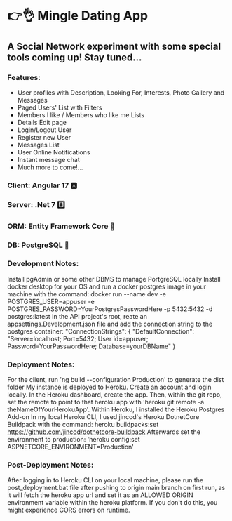 # 👉👌 Mingle Dating App

## A Social Network experiment with some special tools coming up! Stay tuned...

### Features: 
- User profiles with Description, Looking For, Interests, Photo Gallery and Messages
- Paged Users' List with Filters
- Members I like / Members who like me Lists
- Details Edit page
- Login/Logout User
- Register new User
- Messages List
- User Online Notifications
- Instant message chat
- Much more to come!...


### Client: Angular 17 🅰️
### Server: .Net 7 #️⃣
### ORM: Entity Framework Core 🦄
### DB: PostgreSQL 🐘

### Development Notes: 
Install pgAdmin or some other DBMS to manage PortgreSQL locally
Install docker desktop for your OS and run a docker postgres image in your machine with the command:
docker run --name dev -e POSTGRES_USER=appuser -e POSTGRES_PASSWORD=YourPostgresPasswordHere -p 5432:5432 -d postgres:latest
In the API project's root, reate an appsettings.Development.json file and add the connection string to the postgres container:
 "ConnectionStrings": {
    "DefaultConnection": "Server=localhost; Port=5432; User id=appuser; Password=YourPasswordHere; Database=yourDBName"
  }

### Deployment Notes: 
For the client, run 'ng build --configuration Production' to generate the dist folder
My instance is deployed to Heroku. Create an account and login locally. In the Heroku dashboard, create the app.
Then, within the git repo, set the remote to point to that heroku app with 'heroku git:remote -a theNameOfYourHerokuApp'.
Within Heroku, I installed the Heroku Postgres Add-on
In my local Heroku CLI, I used jincod's Heroku DotnetCore Buildpack with the command: heroku buildpacks:set https://github.com/jincod/dotnetcore-buildpack
Afterwards set the environment to production: 'heroku config:set ASPNETCORE_ENVIRONMENT=Production'



### Post-Deployment Notes: 
After logging in to Heroku CLI on your local machine, please run the post_deployment.bat file after pushing to origin main branch on first run, as it will fetch the heroku app url and set it as an ALLOWED ORIGIN environment variable within the heroku platform. If you don't do this, you might experience CORS errors on runtime.